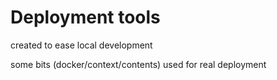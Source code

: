 # Deployment tools

created to ease local development

some bits (docker/context/contents) used for real deployment